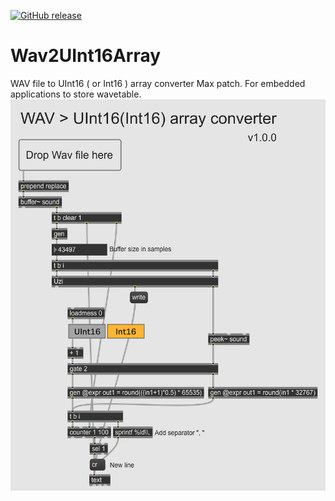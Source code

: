[![GitHub release](https://img.shields.io/github/v/release/AkiyukiOkayasu/Wav2UInt16Array.svg)](https://github.com/AkiyukiOkayasu/Wav2UInt16Array/releases)

# Wav2UInt16Array  
WAV file to UInt16 ( or Int16 ) array converter Max patch. For embedded applications to store wavetable.  
![](Wav2UInt16Array.png)
